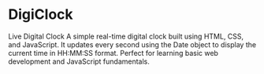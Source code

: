 # DigiClock
Live Digital Clock A simple real-time digital clock built using HTML, CSS, and JavaScript. It updates every second using the Date object to display the current time in HH:MM:SS format. Perfect for learning basic web development and JavaScript fundamentals.
